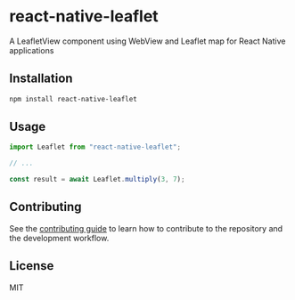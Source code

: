 # react-native-leaflet

A LeafletView component using WebView and Leaflet map for React Native applications

## Installation

```sh
npm install react-native-leaflet
```

## Usage

```js
import Leaflet from "react-native-leaflet";

// ...

const result = await Leaflet.multiply(3, 7);
```

## Contributing

See the [contributing guide](CONTRIBUTING.md) to learn how to contribute to the repository and the development workflow.

## License

MIT
